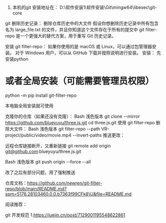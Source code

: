 1. 本机的git 安装地址在： D:\软件安装1\软件安装\Git\mingw64\libexec\git-core

git 删除历史记录：
删除仓库历史中的大文件
假设你想删除历史记录中所有包含名为 large_file.txt 的文件，并且你知道这个文件存在于所有的提交中
git filter-repo 是一个更强大的替代方案，用于重写 Git 历史记录。

安装 git filter-repo：
如果你使用的是 macOS 或 Linux，可以通过包管理器安装。
对于 Windows 用户，可以从 GitHub 下载并按照说明进行安装。
安装：
先安装python
# 或者全局安装（可能需要管理员权限）
python -m pip install git-filter-repo

本电脑全局安装就可使用

克隆你的仓库（如果还没有克隆）：
Bash
浅色版本
git clone --mirror https://github.com/blueyuyu/three.js.git
cd three.js.git
使用 git filter-repo 删除大文件：
Bash
浅色版本
git filter-repo --path VR-project/public/video/movie.mp4 --invert-paths
推送更改：

远程仓库链接断开，又重新链接
git remote add origin git@github.com:blueyuyu/three.js.git

Bash
浅色版本
git push origin --force --all   

改了之后有部分问题，用了强制推送


仓库文档：https://github.com/newren/git-filter-repo/blob/main/README.md?spm=5176.28103460.0.0.b7363f99CFk8VJ&file=README.md

阅读推荐：


git 开发规范
1.https://juejin.cn/post/7129001195548622861


